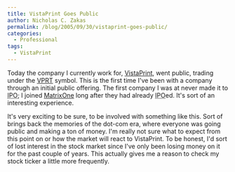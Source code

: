 ```yaml
---
title: VistaPrint Goes Public
author: Nicholas C. Zakas
permalink: /blog/2005/09/30/vistaprint-goes-public/
categories:
  - Professional
tags:
  - VistaPrint
---
```

Today the company I currently work for, <a title="VistaPrint" rel="external" href="http://www.vistaprint.com">VistaPrint</a>, went public, trading under the <a title="Summary for VistaPrint" rel="external" href="http://finance.yahoo.com/q?s=vprt">VPRT</a> symbol. This is the first time I've been with a company through an initial public offering. The first company I was at never made it to <acronym title="Initial Public Offering">IPO</acronym>; I joined <a title="MatrixOne" rel="external" href="http://www.matrixone.com">MatrixOne</a> long after they had already <acronym title="Initial Public Offering">IPO</acronym>ed. It's sort of an interesting experience.

It's very exciting to be sure, to be involved with something like this. Sort of brings back the memories of the dot-com era, where everyone was going public and making a ton of money. I'm really not sure what to expect from this point on or how the market will react to VistaPrint. To be honest, I'd sort of lost interest in the stock market since I've only been losing money on it for the past couple of years. This actually gives me a reason to check my stock ticker a little more frequently.
